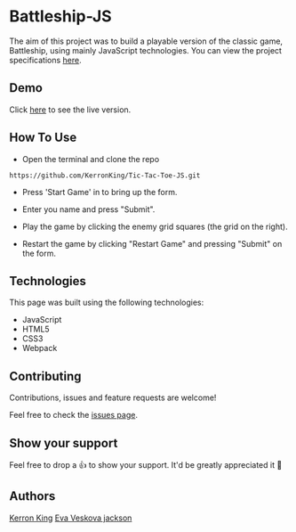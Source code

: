 # Battleship-JS

The aim of this project was to build a playable version of the classic game, Battleship, using mainly JavaScript technologies. You can view the project specifications [here](https://www.theodinproject.com/courses/javascript/lessons/battleship).

## Demo

Click [here](https://rawcdn.githack.com/KerronKing/Battleship-JS/e4079adffe28359ef52bfa7899ac31abf079d0a8/dist/index.html) to see the live version.

## How To Use

* Open the terminal and clone the repo
```
https://github.com/KerronKing/Tic-Tac-Toe-JS.git
```
* Press 'Start Game' in to bring up the form.

* Enter you name and press "Submit".

* Play the game by clicking the enemy grid squares (the grid on the right).

* Restart the game by clicking "Restart Game" and pressing "Submit" on the form.

## Technologies

This page was built using the following technologies:
- JavaScript 
- HTML5
- CSS3
- Webpack

## Contributing

Contributions, issues and feature requests are welcome!

Feel free to check the [issues page](https://github.com/KerronKing/Battleship-JS/issues).

## Show your support

Feel free to drop a :+1: to show your support. It'd be greatly appreciated it :pray:

## Authors

[Kerron King](https://github.com/KerronKing)
[Eva Veskova jackson](https://github.com/evaveskova)

